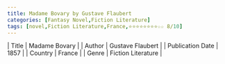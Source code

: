 ```yaml
---
title: Madame Bovary by Gustave Flaubert
categories: [Fantasy Novel,Fiction Literature]
tags: [novel,Fiction Literature,France,⭐⭐⭐⭐⭐⭐⭐⭐☆☆ 8/10]
---
```

        
| Title | Madame Bovary  |
| Author |  Gustave Flaubert  |
| Publication Date | 1857   |
| Country | France |
| Genre | Fiction Literature  |
        